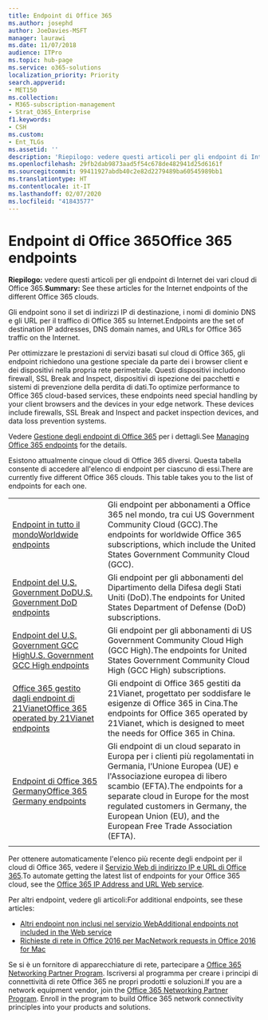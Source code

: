 ```yaml
---
title: Endpoint di Office 365
ms.author: josephd
author: JoeDavies-MSFT
manager: laurawi
ms.date: 11/07/2018
audience: ITPro
ms.topic: hub-page
ms.service: o365-solutions
localization_priority: Priority
search.appverid:
- MET150
ms.collection:
- M365-subscription-management
- Strat_O365_Enterprise
f1.keywords:
- CSH
ms.custom:
- Ent_TLGs
ms.assetid: ''
description: 'Riepilogo: vedere questi articoli per gli endpoint di Internet dei vari cloud di Office 365.'
ms.openlocfilehash: 29fb2dab9873aad5f54c678de482941d25d6161f
ms.sourcegitcommit: 99411927abdb40c2e82d2279489ba60545989bb1
ms.translationtype: HT
ms.contentlocale: it-IT
ms.lasthandoff: 02/07/2020
ms.locfileid: "41843577"
---
```

# <a name="office-365-endpoints"></a><span data-ttu-id="5b2d7-103">Endpoint di Office 365</span><span class="sxs-lookup"><span data-stu-id="5b2d7-103">Office 365 endpoints</span></span>

<span data-ttu-id="5b2d7-104">**Riepilogo:** vedere questi articoli per gli endpoint di Internet dei vari cloud di Office 365.</span><span class="sxs-lookup"><span data-stu-id="5b2d7-104">**Summary:** See these articles for the Internet endpoints of the different Office 365 clouds.</span></span>
  
<span data-ttu-id="5b2d7-105">Gli endpoint sono il set di indirizzi IP di destinazione, i nomi di dominio DNS e gli URL per il traffico di Office 365 su Internet.</span><span class="sxs-lookup"><span data-stu-id="5b2d7-105">Endpoints are the set of destination IP addresses, DNS domain names, and URLs for Office 365 traffic on the Internet.</span></span> 

<span data-ttu-id="5b2d7-p101">Per ottimizzare le prestazioni di servizi basati sul cloud di Office 365, gli endpoint richiedono una gestione speciale da parte dei i browser client e dei dispositivi nella propria rete perimetrale. Questi dispositivi includono firewall, SSL Break and Inspect, dispositivi di ispezione dei pacchetti e sistemi di prevenzione della perdita di dati.</span><span class="sxs-lookup"><span data-stu-id="5b2d7-p101">To optimize performance to Office 365 cloud-based services, these endpoints need special handling by your client browsers and the devices in your edge network. These devices include firewalls, SSL Break and Inspect and packet inspection devices, and data loss prevention systems.</span></span>

<span data-ttu-id="5b2d7-108">Vedere [Gestione degli endpoint di Office 365](managing-office-365-endpoints.md) per i dettagli.</span><span class="sxs-lookup"><span data-stu-id="5b2d7-108">See [Managing Office 365 endpoints](managing-office-365-endpoints.md) for the details.</span></span>

<span data-ttu-id="5b2d7-p102">Esistono attualmente cinque cloud di Office 365 diversi. Questa tabella consente di accedere all'elenco di endpoint per ciascuno di essi.</span><span class="sxs-lookup"><span data-stu-id="5b2d7-p102">There are currently five different Office 365 clouds. This table takes you to the list of endpoints for each one.</span></span>

|||
|:-------|:-----|
| [<span data-ttu-id="5b2d7-111">Endpoint in tutto il mondo</span><span class="sxs-lookup"><span data-stu-id="5b2d7-111">Worldwide endpoints</span></span>](urls-and-ip-address-ranges.md) | <span data-ttu-id="5b2d7-112">Gli endpoint per abbonamenti a Office 365 nel mondo, tra cui US Government Community Cloud (GCC).</span><span class="sxs-lookup"><span data-stu-id="5b2d7-112">The endpoints for worldwide Office 365 subscriptions, which include the United States Government Community Cloud (GCC).</span></span> |
| [<span data-ttu-id="5b2d7-113">Endpoint del U.S. Government DoD</span><span class="sxs-lookup"><span data-stu-id="5b2d7-113">U.S. Government DoD endpoints</span></span>](office-365-u-s-government-dod-endpoints.md) | <span data-ttu-id="5b2d7-114">Gli endpoint per gli abbonamenti del Dipartimento della Difesa degli Stati Uniti (DoD).</span><span class="sxs-lookup"><span data-stu-id="5b2d7-114">The endpoints for United States Department of Defense (DoD) subscriptions.</span></span> |
| [<span data-ttu-id="5b2d7-115">Endpoint del U.S. Government GCC High</span><span class="sxs-lookup"><span data-stu-id="5b2d7-115">U.S. Government GCC High endpoints</span></span>](office-365-u-s-government-gcc-high-endpoints.md) | <span data-ttu-id="5b2d7-116">Gli endpoint per gli abbonamenti di US Government Community Cloud High (GCC High).</span><span class="sxs-lookup"><span data-stu-id="5b2d7-116">The endpoints for United States Government Community Cloud High (GCC High) subscriptions.</span></span> |
| [<span data-ttu-id="5b2d7-117">Office 365 gestito dagli endpoint di 21Vianet</span><span class="sxs-lookup"><span data-stu-id="5b2d7-117">Office 365 operated by 21Vianet endpoints</span></span>](urls-and-ip-address-ranges-21vianet.md) | <span data-ttu-id="5b2d7-118">Gli endpoint di Office 365 gestiti da 21Vianet, progettato per soddisfare le esigenze di Office 365 in Cina.</span><span class="sxs-lookup"><span data-stu-id="5b2d7-118">The endpoints for Office 365 operated by 21Vianet, which is designed to meet the needs for Office 365 in China.</span></span> |
| [<span data-ttu-id="5b2d7-119">Endpoint di Office 365 Germany</span><span class="sxs-lookup"><span data-stu-id="5b2d7-119">Office 365 Germany endpoints</span></span>](office-365-germany-endpoints.md) | <span data-ttu-id="5b2d7-120">Gli endpoint di un cloud separato in Europa per i clienti più regolamentati in Germania, l’Unione Europea (UE) e l'Associazione europea di libero scambio (EFTA).</span><span class="sxs-lookup"><span data-stu-id="5b2d7-120">The endpoints for a separate cloud in Europe for the most regulated customers in Germany, the European Union (EU), and the European Free Trade Association (EFTA).</span></span> |
|||

<span data-ttu-id="5b2d7-121">Per ottenere automaticamente l'elenco più recente degli endpoint per il cloud di Office 365, vedere il [Servizio Web di indirizzo IP e URL di Office 365](office-365-ip-web-service.md).</span><span class="sxs-lookup"><span data-stu-id="5b2d7-121">To automate getting the latest list of endpoints for your Office 365 cloud, see the [Office 365 IP Address and URL Web service](office-365-ip-web-service.md).</span></span>

<span data-ttu-id="5b2d7-122">Per altri endpoint, vedere gli articoli:</span><span class="sxs-lookup"><span data-stu-id="5b2d7-122">For additional endpoints, see these articles:</span></span>

- [<span data-ttu-id="5b2d7-123">Altri endpoint non inclusi nel servizio Web</span><span class="sxs-lookup"><span data-stu-id="5b2d7-123">Additional endpoints not included in the Web service</span></span>](additional-office365-ip-addresses-and-urls.md)
- [<span data-ttu-id="5b2d7-124">Richieste di rete in Office 2016 per Mac</span><span class="sxs-lookup"><span data-stu-id="5b2d7-124">Network requests in Office 2016 for Mac</span></span>](network-requests-in-office-2016-for-mac.md)

<span data-ttu-id="5b2d7-p103">Se si è un fornitore di apparecchiature di rete, partecipare a [Office 365 Networking Partner Program](office-365-networking-partner-program.md). Iscriversi al programma per creare i principi di connettività di rete Office 365 ne propri prodotti e soluzioni.</span><span class="sxs-lookup"><span data-stu-id="5b2d7-p103">If you are a network equipment vendor, join the [Office 365 Networking Partner Program](office-365-networking-partner-program.md). Enroll in the program to build Office 365 network connectivity principles into your products and solutions.</span></span> 
